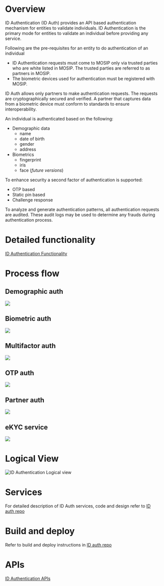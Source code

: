 # Overview

ID Authentication (ID Auth) provides an API based authentication mechanism for entities to validate individuals. ID Authentication is the primary mode for entities to validate an individual before providing any service.

Following are the pre-requisites for an entity to do authentication of an individual
* ID Authentication requests must come to MOSIP only via trusted parties who are white listed in MOSIP. The trusted parties are referred to as partners in MOSIP.
* The biometric devices used for authentication must be registered with MOSIP.

ID Auth allows only partners to make authentication requests.  The requests are cryptographically secured and verified.  A partner that captures data from a biometric device must conform to standards to ensure interoperability. 

An individual is authenticated based on the following: 
* Demographic data
    * name 
    * date of birth
    * gender 
    * address
* Biometrics
    * fingerprint
    * iris 
    * face (_future versions_) 

To enhance security a second factor of authentication is supported:
* OTP based 
* Static pin based 
* Challenge response

To analyze and generate authentication patterns, all authentication requests are audited. These audit logs may be used to determine any frauds during authentication process.

# Detailed functionality
[ID Authentication Functionality](ID-Authentication-Functionality)

# Process flow
## Demographic auth
![](_images/auth/id_auth_demo_auth_flow.jpg)

## Biometric auth 
![](_images/auth/id_auth_biometric_auth_flow.jpg)

## Multifactor auth 
![](_images/auth/id_auth_multifactor_auth_flow.jpg)

## OTP auth
![](_images/auth/id_auth_otp_auth_flow.jpg)

## Partner auth
![](_images/auth/id_auth_partner_auth_flow.jpg)

## eKYC service
![](_images/auth/id_auth_ekyc_service_flow.jpg)

# Logical View    
![ID Authentication Logical view](_images/auth/id_auth_logical_view.png)

# Services

For detailed description of ID Auth services, code and design refer to [ID auth repo](https://github.com/mosip/id-authentication)

# Build and deploy

Refer to build and deploy instructions in [ID auth repo](https://github.com/mosip/id-authentication)

# APIs

[ID Authentication APIs](ID-Authentication-APIs)

